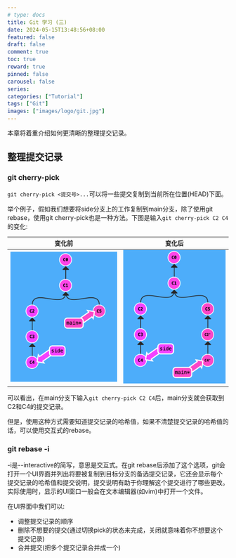 ```yaml
---
# type: docs 
title: Git 学习 (三)
date: 2024-05-15T13:48:56+08:00
featured: false
draft: false
comment: true
toc: true
reward: true
pinned: false
carousel: false
series:
categories: ["Tutorial"]
tags: ["Git"]
images: ["images/logo/git.jpg"]
---
```


本章将着重介绍如何更清晰的整理提交记录。

<!--more-->

## 整理提交记录

### git cherry-pick

`git cherry-pick <提交号>...`可以将一些提交复制到当前所在位置(HEAD)下面。

举个例子，假如我们想要将side分支上的工作复制到main分支，除了使用git rebase，使用git cherry-pick也是一种方法。下图是输入`git cherry-pick C2 C4`的变化:

|                            变化前                            |                            变化后                            |
| :----------------------------------------------------------: | :----------------------------------------------------------: |
| ![git_tutorial_3_1](Git/git_tutorial_3_1.png?fill=300x360,Left) | ![git_tutorial_3_2](Git/git_tutorial_3_2.png?fill=300x360,Left) |

可以看出，在main分支下输入`git cherry-pick C2 C4`后，main分支就会获取到C2和C4的提交记录。

但是，使用这种方式需要知道提交记录的哈希值，如果不清楚提交记录的哈希值的话，可以使用交互式的rebase。

### git rebase -i

-i是--interactive的简写，意思是交互式。在git rebase后添加了这个选项，git会打开一个UI界面并列出将要被复制到目标分支的备选提交记录，它还会显示每个提交记录的哈希值和提交说明，提交说明有助于你理解这个提交进行了哪些更改。实际使用时，显示的UI窗口一般会在文本编辑器(如vim)中打开一个文件。

在UI界面中我们可以:

- 调整提交记录的顺序
- 删除不想要的提交(通过切换pick的状态来完成，关闭就意味着你不想要这个提交记录)
- 合并提交(把多个提交记录合并成一个)

